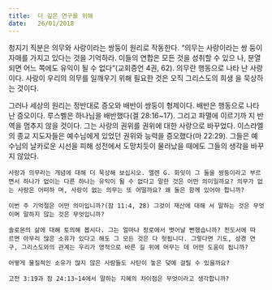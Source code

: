 ```yaml
---
title:  더 깊은 연구를 위해
date:   26/01/2018
---
```


청지기 직분은 의무와 사랑이라는 쌍둥이 원리로 작동한다. “의무는 사랑이라는 쌍 둥이 자매를 가지고 있다는 것을 기억하라. 이들의 연합은 모든 것을 성취할 수 있으 나, 분열되면 어느 쪽에도 유익이 될 수 없다”(교회증언 4권, 62). 의무란 행동으로 나타 난 사랑이다. 사랑이 우리의 의무를 일깨우기 위해 필요한 것은 오직 그리스도의 희생 을 묵상하는 것이다. 

그러나 세상의 원리는 정반대로 증오와 배반이 쌍둥이 형제이다. 배반은 행동으로 나타난 증오이다. 루스벨은 하나님을 배반했다(겔 28:16~17). 그리고 파멸에 이르기까 지 반역을 멈추지 않을 것이다. 그는 사랑의 권위를 권위에 대한 사랑으로 바꾸었다. 이스라엘의 종교 지도자들은 예수님에게 있었던 권위와 능력을 증오했다(마 22:29). 그들은 예수님의 날카로운 시선을 피해 성전에서 도망치듯이 물러났을 때에도 그들의 생각을 바꾸지 않았다. 

`사랑과 의무라는 개념에 대해 더 묵상해 보십시오. 엘렌 G. 화잇이 그 둘을 쌍둥이라고 부르면서 하나가 없이는 다른 하나는 유익이 될 수 없다고 말한 것은 어떤 의미일까요? 의무가 없는 사랑은 어떠하 며, 사랑이 없는 의무는 또 어떨까요? 왜 둘은 함께 있어야 합니까?`

`이번 주 기억절은 어떤 의미입니까?(잠 11:4, 28) 그것이 재산에 대해 서 말하는 것은 무엇이며 말하지 않는 것은 무엇입니까?`

`솔로몬의 삶에 대해 토의해 봅시다. 그는 얼마나 정로에서 벗어날 뻔했습니까? 전도서에 따 르면 아무리 많은 소유가 있다고 해도 그 모든 것은 다 헛됩니다. 그렇다면 기도, 성경 연구, 그리스도와의 관계는 우리가 영적으로 바른 길 위에 머무는 데 어떤 도움이 됩니까?`

`어떻게 물질적인 소유가 많지 않은 사람들도 사탄이 놓은 덫에 걸릴 수 있을까요?`

`고전 3:19과 잠 24:13~14에서 말하는 지혜의 차이점은 무엇이라고 생각합니까?`